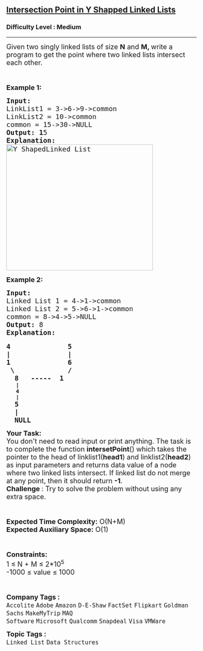 <h2><a href="https://practice.geeksforgeeks.org/problems/intersection-point-in-y-shapped-linked-lists/0">Intersection Point in Y Shapped Linked Lists</a></h2><h3>Difficulty Level : Medium</h3><hr><div class="problems_problem_content__Xm_eO"><p><span style="font-size:18px">Given two singly linked lists of size <strong>N</strong> and <strong>M, </strong>write a program to get the point where two linked lists intersect each other.</span></p>

<p>&nbsp;</p>

<p><span style="font-size:18px"><strong>Example 1:</strong></span></p>

<pre><span style="font-size:18px"><strong>Input:</strong><strong>
</strong>LinkList1 = 3-&gt;6-&gt;9-&gt;common
LinkList2 = 10-&gt;common
common = 15-&gt;30-&gt;NULL
<strong>Output: 1</strong>5
<strong>Explanation:
</strong><img alt="Y ShapedLinked List" class="aligncenter size-full wp-image-2753" src="https://contribute.geeksforgeeks.org/wp-content/uploads/linked.jpg" style="height:334px; width:388px" title="Y ShapedLinked List"></span>
</pre>

<p><span style="font-size:18px"><strong>Example 2:</strong></span></p>

<pre><span style="font-size:18px"><strong>Input: 
</strong>Linked List 1 = 4-&gt;1-&gt;common
Linked List 2 = 5-&gt;6-&gt;1-&gt;common
common = 8-&gt;4-&gt;5-&gt;NULL
<strong>Output: </strong>8
<strong>Explanation: </strong></span>

<span style="font-size:18px"><strong>4              5</strong></span>
<span style="font-size:18px"><strong>|              |</strong></span>
<span style="font-size:18px"><strong>1              6
</strong></span><span style="font-size:18px"><strong> \             /</strong></span>
<span style="font-size:18px"><strong>  8   -----  1 </strong></span>
   <strong>|</strong>
   <strong>4</strong>
   <strong>|
</strong><span style="font-size:18px"><strong>  5</strong></span>
<span style="font-size:18px"><strong>  |</strong></span>
<span style="font-size:18px"><strong>  NULL       </strong></span></pre>

<p><span style="font-size:18px"><strong>Your Task:</strong><br>
You don't need to read input or print anything. The task is to complete the function <strong>intersetPoint</strong>() which takes the pointer to the head of linklist1(<strong>head1</strong>) and linklist2(<strong>head2</strong>) as input parameters and&nbsp;returns data value of a node where two linked lists intersect. If linked list do not merge at any point, then it should&nbsp;return <strong>-1</strong>.</span><br>
<span style="font-size:18px"><strong>Challenge </strong>: Try to solve the problem without using any extra space.</span></p>

<p>&nbsp;</p>

<p><span style="font-size:18px"><strong>Expected Time Complexity:</strong>&nbsp;O(N+M)<br>
<strong>Expected Auxiliary Space:</strong>&nbsp;O(1)</span></p>

<p>&nbsp;</p>

<p><span style="font-size:18px"><strong>Constraints:</strong><br>
1 ≤ N + M ≤&nbsp;2*10<sup>5</sup><br>
-1000&nbsp;≤&nbsp;value ≤&nbsp;1000</span></p>

<p>&nbsp;</p>
</div><p><span style=font-size:18px><strong>Company Tags : </strong><br><code>Accolite</code>&nbsp;<code>Adobe</code>&nbsp;<code>Amazon</code>&nbsp;<code>D-E-Shaw</code>&nbsp;<code>FactSet</code>&nbsp;<code>Flipkart</code>&nbsp;<code>Goldman Sachs</code>&nbsp;<code>MakeMyTrip</code>&nbsp;<code>MAQ Software</code>&nbsp;<code>Microsoft</code>&nbsp;<code>Qualcomm</code>&nbsp;<code>Snapdeal</code>&nbsp;<code>Visa</code>&nbsp;<code>VMWare</code>&nbsp;<br><p><span style=font-size:18px><strong>Topic Tags : </strong><br><code>Linked List</code>&nbsp;<code>Data Structures</code>&nbsp;